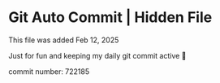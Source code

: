 # Git Auto Commit | Hidden File

This file was added Feb 12, 2025

Just for fun and keeping my daily git commit active 🤪

commit number: 722185

